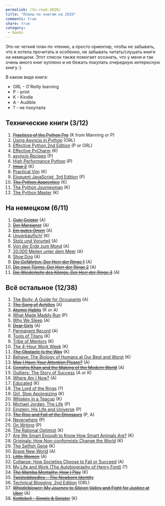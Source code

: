```yaml
---
permalink: /to-read-2020/
title: "Планы по книгам на 2020"
comments: true
share: true
category:
 - books
---
```


Это не четкий план по чтению, а просто ориентир, чтобы не забывать, что я хотела прочитать и особенно,
не забывать читать/слушать книги на немецком.
Этот список также помогает осознать, что у меня и так очень много книг куплено и не бежать покупать очередную интересную книгу :)


В каком виде книга:

* ORL - O'Reilly learning
* P - print
* K - Kindle
* A - Audible
* ? - не покупала

## Технические книги (3/12)

1. [~~Practices of the Python Pro~~](https://www.amazon.com/Practices-Python-Pro-Dane-Hillard/dp/1617296082/) (K from Manning or P)
2. [Using Asyncio in Python](https://www.amazon.com/Using-Asyncio-Python-Understanding-Asynchronous/dp/1492075337/) (ORL)
3. [Effective Python 2nd Edition](https://www.amazon.com/Effective-Python-Specific-Software-Development/dp/0134853989/) (P or ORL)
4. [Effective PyCharm](https://www.amazon.com/Effective-PyCharm-Hands-Approach-Treading/dp/1095212532/) (K)
5. [asyncio Recipes](https://www.amazon.com/asyncio-Recipes-Mohamed-Mustapha-Tahrioui/dp/1484244001/) (P)
6. [High Performance Python](https://www.amazon.com/High-Performance-Python-Performant-Programming/dp/1449361595/) (P)
7. [~~tmux 2~~](https://www.amazon.com/tmux-2-Productive-Mouse-Free-Development-ebook/dp/B01N9HBR3D/) (K)
8. [Practical Vim](https://www.amazon.com/Practical-Vim-Edit-Speed-Thought-ebook/dp/B018T6ZVPK/) (K)
9. [Eloquent JavaScript, 3rd Edition](https://www.amazon.com/Eloquent-JavaScript-3rd-Introduction-Programming/dp/1593279507/) (P)
10. [~~The Python Apprentice~~](https://leanpub.com/python-apprentice) (K)
11. [The Python Journeyman](https://leanpub.com/python-journeyman) (K)
12. [The Python Master](https://leanpub.com/python-master) (K)

## На немецком (6/11)

1. [~~Gute Geister~~](https://www.amazon.com/Gute-Geister-German-Kathryn-Stockett-ebook/dp/B004YHUBN6/) (A)
2. [~~Der Marsianer~~](https://www.amazon.com/Marsianer-Roman-German-Andy-Weir-ebook/dp/B00KG5VKK8/) (A)
3. [~~Ein gutes Omen~~](https://www.amazon.com/Ein-gutes-Omen-v%C3%B6llig-Hexen-Roman-ebook/dp/B009FYS17G/) (A)
4. [Unverkäuflich!](https://www.amazon.com/Unverk%C3%A4uflich-Schulabbrecher-Fussballprofi-Weltunternehmer-Geschichte-ebook/dp/B0096RJ2G6/) (K)
5. [Stolz und Vorurteil](https://www.amazon.com/Stolz-Vorurteil-Fischer-Klassik-German-ebook/dp/B071K333Y5/) (A)
6. [Von der Erde zum Mond](https://www.audible.com/pd/Von-der-Erde-zum-Mond-Audiobook/B00TKND5CS) (A)
7. [20.000 Meilen unter dem Meer](https://www.audible.com/pd/20000-Meilen-unter-dem-Meer-Audiobook/B00TVNWZ00) (A)
8. [Shoe Dog](https://www.audible.com/pd/Shoe-Dog-Audiobook/3960923945) (A)
9. [~~Die Gefährten. Der Herr der Ringe 1~~](https://www.audible.com/search?keywords=Der+Herr+der+Ringe&ref=a_search_t1_header_search) (A)
10. [~~Die zwei Türme. Der Herr der Ringe 2~~](https://www.audible.com/search?keywords=Der+Herr+der+Ringe&ref=a_search_t1_header_search) (A)
11. [~~Die Wiederkehr des Königs. Der Herr der Ringe 3~~](https://www.audible.com/search?keywords=Der+Herr+der+Ringe&ref=a_search_t1_header_search) (A)

## Всё остальное (12/38)

1. [The Body: A Guide for Occupants](https://www.amazon.com/Body-Guide-Occupants-Bill-Bryson-ebook/dp/B07MCVWXDK/) (A)
2. [~~The Song of Achilles~~](https://www.amazon.com/Song-Achilles-Madeline-Miller-ebook/dp/B005FPWUSA/) (A)
3. [~~Atomic Habits~~](https://www.amazon.com/Atomic-Habits-Proven-Build-Break-ebook/dp/B01N5AX61W/) (K or A)
4. [What Made Maddy Run](https://www.amazon.com/What-Made-Maddy-Run-All-American/dp/0316356522/) (P)
5. [Why We Sleep](https://www.amazon.com/Why-We-Sleep-Science-Dreams-ebook/dp/B06Y649387/) (A)
6. [~~Dear Girls~~](https://www.amazon.com/Dear-Girls-Intimate-Untold-Secrets-ebook/dp/B07PZ4H1N2/) (A)
7. [Permanent Record](https://www.amazon.com/Permanent-Record-Edward-Snowden-ebook/dp/B07STQPGH6/) (A)
8. [Tools of Titans](https://www.amazon.com/Tools-Titans-Billionaires-World-Class-Performers-ebook/dp/B01HSMRWNU/) (K)
9. [Tribe of Mentors](https://www.amazon.com/Tribe-Mentors-Short-Advice-World-ebook/dp/B071KJ7PTB/) (K)
10. [The 4-Hour Work Week](https://www.amazon.com/4-Hour-Work-Week-Escape-Anywhere-ebook/dp/B006X0M2TS/) (K)
11. [~~The Obstacle Is the Way~~](https://www.amazon.com/Obstacle-Way-Timeless-Turning-Triumph-ebook/dp/B00G3L1B8K/) (K)
12. [Behave: The Biology of Humans at Our Best and Worst](https://www.amazon.com/Behave-Biology-Humans-Best-Worst-ebook/dp/B01A7YX4TW/) (K)
13. [~~May I Have Your Attention Please?~~](https://www.amazon.com/May-Have-Your-Attention-Please-ebook/dp/B005LBXRB2/) (A)
14. [~~Genghis Khan and the Making of the Modern World~~](https://www.amazon.com/Genghis-Khan-Making-Modern-World-ebook/dp/B000FCK206/) (A)
15. [Outliers: The Story of Success](https://www.amazon.com/Outliers-Story-Success-Malcolm-Gladwell-ebook/dp/B00FOR2FKW/) (A or K)
16. [Where Am I Now?](https://www.amazon.com/Where-Am-Now-Girlhood-Accidental-ebook/dp/B01CFC66X0/) (A)
17. [Educated](https://www.amazon.com/Educated-international-bestselling-Tara-Westover-ebook/dp/B07142R12X/) (K)
18. [The Lord of the Rings]() (?)
19. [Girl, Stop Apologizing](https://www.amazon.com/Girl-Stop-Apologizing-Shame-Free-Embracing-ebook/dp/B07DT7VJ8T/) (K)
20. [Whiskey in a Teacup](https://www.amazon.com/Whiskey-Teacup-Reese-Witherspoon-ebook/dp/B07CRLZBRC/) (K)
21. [Michael Jordan: The Life](https://www.amazon.com/Michael-Jordan-Life-Roland-Lazenby/dp/0316194778/) (P)
22. [Einstein: His Life and Universe](https://www.amazon.com/Einstein-Life-Universe-Walter-Isaacson/dp/0743264746/) (P)
23. [~~The Rise and Fall of the Dinosaurs~~](https://www.amazon.com/Rise-Fall-Dinosaurs-History-Their/dp/0062490435/) (P, A)
24. [Neverwhere](https://www.amazon.com/Neverwhere-Authors-Preferred-Neil-Gaiman/dp/0062459082/) (P)
25. [On Writing](https://www.amazon.com/Writing-10th-Anniversary-Memoir-Craft/dp/1439156816/) (P)
26. [The Rational Optimist](https://www.amazon.com/Rational-Optimist-Prosperity-Evolves-P-s-ebook/dp/B003QP4BJM/) (K)
27. [Are We Smart Enough to Know How Smart Animals Are?](https://www.amazon.com/Are-Smart-Enough-Know-Animals-ebook/dp/B016APOCRA/) (K)
28. [Originals: How Non-conformists Change the World](https://www.amazon.com/Originals-How-Non-conformists-Change-World-ebook/dp/B01626YWJ0/) (K)
29. [The Selfish Gene](https://www.amazon.com/Selfish-Gene-Anniversary-Landmark-Science-ebook/dp/B01GI5F2FS/) (K)
30. [Brave New World](https://www.amazon.com/Brave-New-World-Aldous-Huxley-ebook/dp/B0031R5K6S/) (A)
31. [~~Little Women~~](https://www.amazon.com/Little-Women-Louisa-May-Alcott-ebook/dp/B07QKDJP87/) (A)
32. [Collapse: How Societies Choose to Fail or Succeed](https://www.amazon.com/Collapse-Societies-Choose-Fail-Succeed/dp/B00P2QCN2U/) (A)
33. [My Life and Work (The Autobiography of Henry Ford)](https://www.amazon.com/My-Life-Work-Henry-Ford-ebook/dp/B06Y3KZ8YP/) (?)
34. [~~The Mamba Mentality: How I Play~~](https://www.amazon.com/gp/product/B07DC3WRKT/) (K)
35. [~~Twisteddoodles – The Newborn Identity~~](https://www.amazon.com/gp/product/1848272588/)
36. [Technical Blogging, 2nd Edition](https://www.amazon.com/Technical-Blogging-Amplify-Your-Influence/dp/1680506471/) (ORL)
37. [~~Whistleblower: My Journey to Silicon Valley and Fight for Justice at Uber~~](https://www.amazon.com/gp/product/B07T8TDM8S/) (A)
38. [~~Kettlebell - Simple & Sinister~~](https://www.amazon.com/gp/product/B00GF2HP9G/) (K)

